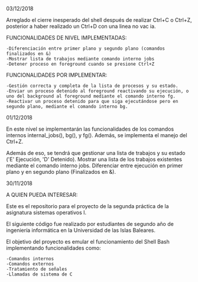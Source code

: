 03/12/2018

Arreglado el cierre inesperado del shell después de realizar Ctrl+C o Ctrl+Z, posterior a haber realizado un Ctrl+D con una linea no vac
ia.

FUNCIONALIDADES DE NIVEL IMPLEMENTADAS:

	-Diferenciación entre primer plano y segundo plano (comandos finalizados en &)
	-Mostrar lista de trabajos mediante comando interno jobs
	-Detener proceso en foreground cuando se presione Ctrl+Z

FUNCIONALIDADES POR IMPLEMENTAR:

	-Gestión correcta y completa de la lista de procesos y su estado.
	-Enviar un proceso detenido al foreground reactivando su ejecución, o uno del background al foreground mediante el comando interno fg.
	-Reactivar un proceso detenido para que siga ejecutándose pero en segundo plano, mediante el comando interno bg.
	
01/12/2018

En este nivel se implementarán las funcionalidades de los comandos internos internal_jobs(), bg(), y fg(). Además, se implementa el manejo del Ctrl+Z.

Además de eso, se tendrá que gestionar una lista de trabajos y su estado ('E' Ejecución, 'D' Detenido). Mostrar una lista de los trabajos existentes mediante el comando interno jobs. Diferenciar entre ejecución en primer plano y en segundo plano (Finalizados en &).

30/11/2018

A QUIEN PUEDA INTERESAR:

Este es el repositorio para el proyecto de la segunda práctica de la asignatura sistemas operativos I.

El siguiente código fue realizado por estudiantes de segundo año de ingeniería informática en la Universidad de las Islas Baleares.

El objetivo del proyecto es emular el funcionamiento del Shell Bash implementando funcionalidades como:

	-Comandos internos
	-Comandos externos
	-Tratamiento de señales
	-Llamadas de sistema de C

